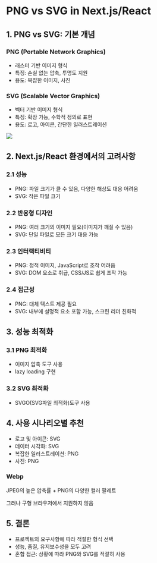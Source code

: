 # PNG vs SVG in Next.js/React

## 1. PNG vs SVG: 기본 개념
### PNG (Portable Network Graphics)
- 래스터 기반 이미지 형식
- 특징: 손실 없는 압축, 투명도 지원
- 용도: 복잡한 이미지, 사진

### SVG (Scalable Vector Graphics)
- 벡터 기반 이미지 형식
- 특징: 확장 가능, 수학적 정의로 표현
- 용도: 로고, 아이콘, 간단한 일러스트레이션

![](https://velog.velcdn.com/images/kyuuu_ul/post/d510e191-b1b4-420c-9fad-7cda4f73f5c3/image.png)

## 2. Next.js/React 환경에서의 고려사항
### 2.1 성능
- PNG: 파일 크기가 클 수 있음, 다양한 해상도 대응 어려움
- SVG: 작은 파일 크기

### 2.2 반응형 디자인
- PNG: 여러 크기의 이미지 필요(이미지가 깨질 수 있음)
- SVG: 단일 파일로 모든 크기 대응 가능

### 2.3 인터랙티비티
- PNG: 정적 이미지, JavaScript로 조작 어려움
- SVG: DOM 요소로 취급, CSS/JS로 쉽게 조작 가능

### 2.4 접근성
- PNG: 대체 텍스트 제공 필요
- SVG: 내부에 설명적 요소 포함 가능, 스크린 리더 친화적

## 3. 성능 최적화
### 3.1 PNG 최적화
- 이미지 압축 도구 사용
- lazy loading 구현

### 3.2 SVG 최적화
- SVGO(SVG파일 최적화)도구 사용

## 4. 사용 시나리오별 추천
- 로고 및 아이콘: SVG
- 데이터 시각화: SVG
- 복잡한 일러스트레이션: PNG
- 사진: PNG

### Webp
JPEG의 높은 압축률 + PNG의 다양한 컬러 팔레트

그러나 구형 브라우저에서 지원하지 않음

## 5. 결론
- 프로젝트의 요구사항에 따라 적절한 형식 선택
- 성능, 품질, 유지보수성을 모두 고려
- 혼합 접근: 상황에 따라 PNG와 SVG를 적절히 사용
